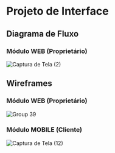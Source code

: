 
# Projeto de Interface


## Diagrama de Fluxo

### Módulo WEB (Proprietário)
![Captura de Tela (2)](https://github.com/ICEI-PUC-Minas-PMV-ADS/dashdine/assets/114194617/64614360-5c34-4d18-ab76-953a6619ff31)


## Wireframes

### Módulo WEB (Proprietário)
![Group 39](https://github.com/ICEI-PUC-Minas-PMV-ADS/dashdine/assets/70419372/630347ec-3e32-49f3-8057-e7abb9bd0773)


### Módulo MOBILE (Cliente)

![Captura de Tela (12)](https://github.com/ICEI-PUC-Minas-PMV-ADS/dashdine/assets/114194617/a54841a9-ffc5-4924-8105-fdbd38bc67b9)

